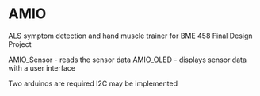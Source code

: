 # AMIO
ALS symptom detection and hand muscle trainer for BME 458 Final Design Project 

AMIO_Sensor - reads the sensor data
AMIO_OLED - displays sensor data with a user interface 

Two arduinos are required 
I2C may be implemented
